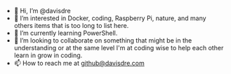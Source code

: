 - 👋 Hi, I’m @davisdre
- 👀 I’m interested in Docker, coding, Raspberry Pi, nature, and many others items that is too long to list here.
- 🌱 I’m currently learning PowerShell. 
- 💞️ I’m looking to collaborate on something that might be in the understanding or at the same level I'm at coding wise to help each other learn in grow in coding. 
- 📫 How to reach me at github@davisdre.com

<!---
davisdre/davisdre is a ✨ special ✨ repository because its `README.md` (this file) appears on your GitHub profile.
You can click the Preview link to take a look at your changes.
--->
